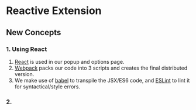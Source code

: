 # Reactive Extension

## New Concepts

### 1. Using React

1. [React](https://facebook.github.io/react/) is used in our popup and options page.
1. [Webpack](https://webpack.github.io/) packs our code into 3 scripts and creates the final distributed version.
1. We make use of [babel](https://babeljs.io/) to transpile the JSX/ES6 code, and [ESLint](eslint.org/) to lint it for syntactical/style errors.

### 2.
